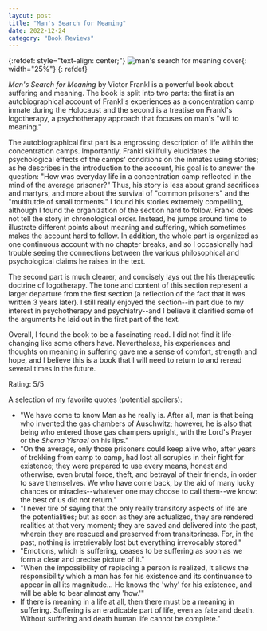 ```yaml
---
layout: post
title: "Man's Search for Meaning"
date: 2022-12-24
category: "Book Reviews"
---
```


{:refdef: style="text-align: center;"}
![man's search for meaning cover](https://ryanlu41.github.io/images/blog/mans_search_for_meaning_cover.jpeg){: width="25%"}
{: refdef}


*Man's Search for Meaning* by Victor Frankl is a powerful book about suffering and meaning. The book is split into two parts: the first is an autobiographical account of Frankl's experiences as a concentration camp inmate during the Holocaust and the second is a treatise on Frankl's logotherapy, a psychotherapy approach that focuses on man's "will to meaning."

The autobiographical first part is a engrossing description of life within the concentration camps. Importantly, Frankl skillfully elucidates the psychological effects of the camps' conditions on the inmates using stories; as he describes in the introduction to the account, his goal is to answer the question: "How was everyday life in a concentration camp reflected in the mind of the average prisoner?" Thus, his story is less about grand sacrifices and martyrs, and more about the survival of "common prisoners" and the "multitutde of small torments." I found his stories extremely compelling, although I found the organization of the section hard to follow. Frankl does not tell the story in chronological order. Instead, he jumps around time to illustrate different points about meaning and suffering, which sometimes makes the account hard to follow. In addition, the whole part is organized as one continuous account with no chapter breaks, and so I occasionally had trouble seeing the connections between the various philosophical and psychological claims he raises in the text. 

The second part is much clearer, and concisely lays out the his therapeutic doctrine of logotherapy. The tone and content of this section represent a larger departure from the first section (a reflection of the fact that it was written 3 years later). I still really enjoyed the section--in part due to my interest in psychotherapy and psychiatry--and I believe it clarified some of the arguments he laid out in the first part of the text. 

Overall, I found the book to be a fascinating read. I did not find it life-changing like some others have. Nevertheless, his experiences and thoughts on meaning in suffering gave me a sense of comfort, strength and hope, and I believe this is a book that I will need to return to and reread several times in the future. 

Rating: 5/5

A selection of my favorite quotes (potential spoilers):
* "We have come to know Man as he really is. After all, man is that being who invented the gas chambers of Auschwitz; however, he is also that being who entered those gas champers upright, with the Lord's Prayer or the *Shema Yisrael* on his lips."
* "On the average, only those prisoners could keep alive who, after years of trekking from camp to camp, had lost all scruples in their fight for existence; they were prepared to use every means, honest and otherwise, even brutal force, theft, and betrayal of their friends, in order to save themselves. We who have come back, by the aid of many lucky chances or miracles--whatever one may choose to call them--we know: the best of us did not return."
* "I never tire of saying that the only really transitory aspects of life are the potentialities; but as soon as they are actualized, they are rendered realities at that very moment; they are saved and delivered into the past, wherein they are rescued and preserved from transitoriness. For, in the past, nothing is irretrievably lost but everything irrevocably stored."
* "Emotions, which is suffering, ceases to be suffering as soon as we form a clear and precise picture of it."
* "When the impossibility of replacing a person is realized, it allows the responsibility which a man has for his existence and its continuance to appear in all its magnitude... He knows the 'why' for his existence, and will be able to bear almost any 'how.'"
* If there is meaning in a life at all, then there must be a meaning in suffering. Suffering is an eradicable part of life, even as fate and death. Without suffering and death human life cannot be complete."